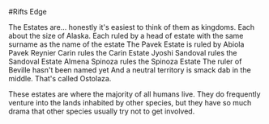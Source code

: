 #Rifts Edge

The Estates are... honestly it's easiest to think of them as kingdoms. Each about the size of Alaska.
Each ruled by a head of estate with the same surname as the name of the estate
The Pavek Estate is ruled by Abiola Pavek
Reynier Carin rules the Carin Estate
Jyoshi Sandoval rules the Sandoval Estate
Almena Spinoza rules the Spinoza Estate
The ruler of Beville hasn't been named yet
And a neutral territory is smack dab in the middle. That's called Ostolaza.

These estates are where the majority of all humans live. They do frequently venture into the lands inhabited by other species, but they have so much drama that other species usually try not to get involved.